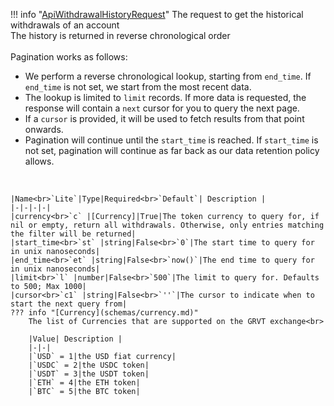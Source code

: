 !!! info "[ApiWithdrawalHistoryRequest](schemas/api_withdrawal_history_request.md)"
    The request to get the historical withdrawals of an account<br>The history is returned in reverse chronological order<br><br>Pagination works as follows:<ul><li>We perform a reverse chronological lookup, starting from `end_time`. If `end_time` is not set, we start from the most recent data.</li><li>The lookup is limited to `limit` records. If more data is requested, the response will contain a `next` cursor for you to query the next page.</li><li>If a `cursor` is provided, it will be used to fetch results from that point onwards.</li><li>Pagination will continue until the `start_time` is reached. If `start_time` is not set, pagination will continue as far back as our data retention policy allows.</li></ul><br>

    |Name<br>`Lite`|Type|Required<br>`Default`| Description |
    |-|-|-|-|
    |currency<br>`c` |[Currency]|True|The token currency to query for, if nil or empty, return all withdrawals. Otherwise, only entries matching the filter will be returned|
    |start_time<br>`st` |string|False<br>`0`|The start time to query for in unix nanoseconds|
    |end_time<br>`et` |string|False<br>`now()`|The end time to query for in unix nanoseconds|
    |limit<br>`l` |number|False<br>`500`|The limit to query for. Defaults to 500; Max 1000|
    |cursor<br>`c1` |string|False<br>`''`|The cursor to indicate when to start the next query from|
    ??? info "[Currency](schemas/currency.md)"
        The list of Currencies that are supported on the GRVT exchange<br>

        |Value| Description |
        |-|-|
        |`USD` = 1|the USD fiat currency|
        |`USDC` = 2|the USDC token|
        |`USDT` = 3|the USDT token|
        |`ETH` = 4|the ETH token|
        |`BTC` = 5|the BTC token|
